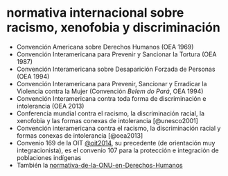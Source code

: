 # normativa internacional sobre racismo, xenofobia y discriminación

* Convención Americana sobre Derechos Humanos (OEA 1969)
* Convención Interamericana para Prevenir y Sancionar la Tortura (OEA 1987)
* Convención Interamericana sobre Desaparición Forzada de Personas (OEA 1994)
* Convención Interamericana para Prevenir, Sancionar y Erradicar la Violencia contra la Mujer (Convención *Belem do Pará*, OEA 1994)
* Convención Interamericana contra toda forma de discriminación e intolerancia (OEA 2013)
* Conferencia mundial contra el racismo, la discriminación racial, la xenofobia y las formas conexas de intolerancia [@unesco2001]
* Convención interamericana contra el racismo, la discriminación racial y formas conexas de intolerancia [@oea2013]
* Convenio 169 de la OIT [@oit2014](@oit2014.md), su precedente (de orientación muy integracionista), es el convenio 107 para la protección e integración de poblaciones indígenas
* También la [normativa-de-la-ONU-en-Derechos-Humanos](normativa-de-la-ONU-en-Derechos-Humanos.md)
